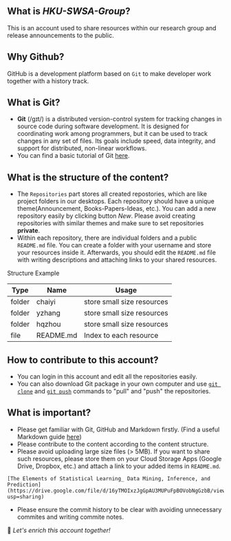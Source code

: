 ## What is *HKU-SWSA-Group*?
This is an account used to share resources within our research group and release announcements to the public.
## Why Github?
GitHub is a development platform based on `Git` to make developer work together with a history track.
## What is Git?
- **Git** (/ɡɪt/) is a distributed version-control system for tracking changes in source code during software development.
It is designed for coordinating work among programmers, but it can be used to track changes in any set of files. 
Its goals include speed, data integrity, and support for distributed, non-linear workflows.
- You can find a basic tutorial of Git [here](https://www.liaoxuefeng.com/wiki/896043488029600).
## What is the structure of the content?
- The `Repositories` part stores all created repostories, which are like project folders in our desktops. Each repository should have a unique theme(Announcement, Books-Papers-Ideas, etc.). You can add a new repository easily by clicking button *New*. Please avoid creating repositories with similar themes and make sure to set repositories **private**. 
- Within each repository, there are individual folders and a public `README.md` file. You can create a folder with your username and store your resources inside it. Afterwards, you should edit the `README.md` file with writing descriptions and attaching links to your shared resources. 

Structure Example  

|Type|Name|Usage|
|----|----|-----|
|folder|chaiyi|store small size resources|
|folder|yzhang|store small size resources|
|folder|hqzhou|store small size resources|
|file|README.md|Index to each resource|

## How to contribute to this account?
- You can login in this account and edit all the repositories easily.
- You can also download Git package in your own computer and use [`git clone`](https://www.yiibai.com/git/git_clone.html) 
and [`git push`](https://www.yiibai.com/git/git_push.html) commands to "pull" and "push" the repositories.
## What is important?
- Please get familiar with Git, GitHub and Markdown firstly. (Find a useful Markdown guide [here](https://www.markdowntutorial.com/lesson/1/))
- Please contribute to the content according to the content structure.
- Please avoid uploading large size files (> 5MB). If you want to share such resources, please store them on your Cloud Storage Apps (Google Drive, Dropbox, etc.) and attach a link to your added items in `README.md`.
```
[The Elements of Statistical Learning_ Data Mining, Inference, and Prediction](https://drive.google.com/file/d/16yTMOIxzJgGpAU3MUPuFpBOVobNgGzbB/view?usp=sharing)  
```
- Please ensure the commit history to be clear with avoiding unnecessary commites and writing commite notes. 

:partying_face: *Let's enrich this account together!*


